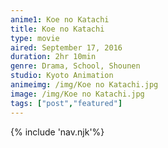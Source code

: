 ```yaml
--- 
anime1: Koe no Katachi
title: Koe no Katachi 
type: movie
aired: September 17, 2016
duration: 2hr 10min
genre: Drama, School, Shounen
studio: Kyoto Animation
animeimg: /img/Koe no Katachi.jpg
image: /img/Koe no Katachi.jpg
tags: ["post","featured"]
---
```

<link rel="stylesheet" href="/style/style.css">
{% include 'nav.njk'%}
